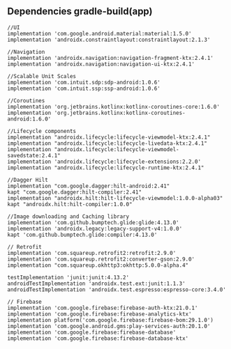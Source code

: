 ## Dependencies gradle-build(app)

    //UI
    implementation 'com.google.android.material:material:1.5.0'
    implementation 'androidx.constraintlayout:constraintlayout:2.1.3'

    //Navigation
    implementation 'androidx.navigation:navigation-fragment-ktx:2.4.1'
    implementation 'androidx.navigation:navigation-ui-ktx:2.4.1'

    //Scalable Unit Scales
    implementation 'com.intuit.sdp:sdp-android:1.0.6'
    implementation 'com.intuit.ssp:ssp-android:1.0.6'

    //Coroutines
    implementation 'org.jetbrains.kotlinx:kotlinx-coroutines-core:1.6.0'
    implementation 'org.jetbrains.kotlinx:kotlinx-coroutines-android:1.6.0'

    //Lifecycle components
    implementation "androidx.lifecycle:lifecycle-viewmodel-ktx:2.4.1"
    implementation "androidx.lifecycle:lifecycle-livedata-ktx:2.4.1"
    implementation "androidx.lifecycle:lifecycle-viewmodel-savedstate:2.4.1"
    implementation 'androidx.lifecycle:lifecycle-extensions:2.2.0'
    implementation "androidx.lifecycle:lifecycle-runtime-ktx:2.4.1"

    //Dagger Hilt
    implementation "com.google.dagger:hilt-android:2.41"
    kapt "com.google.dagger:hilt-compiler:2.41"
    implementation "androidx.hilt:hilt-lifecycle-viewmodel:1.0.0-alpha03"
    kapt "androidx.hilt:hilt-compiler:1.0.0"

    //Image downloading and Caching library
    implementation 'com.github.bumptech.glide:glide:4.13.0'
    implementation 'androidx.legacy:legacy-support-v4:1.0.0'
    kapt 'com.github.bumptech.glide:compiler:4.13.0'

    // Retrofit
    implementation 'com.squareup.retrofit2:retrofit:2.9.0'
    implementation 'com.squareup.retrofit2:converter-gson:2.9.0'
    implementation "com.squareup.okhttp3:okhttp:5.0.0-alpha.4"

    testImplementation 'junit:junit:4.13.2'
    androidTestImplementation 'androidx.test.ext:junit:1.1.3'
    androidTestImplementation 'androidx.test.espresso:espresso-core:3.4.0'

    // Firebase
    implementation 'com.google.firebase:firebase-auth-ktx:21.0.1'
    implementation 'com.google.firebase:firebase-analytics-ktx'
    implementation platform('com.google.firebase:firebase-bom:29.1.0')
    implementation 'com.google.android.gms:play-services-auth:20.1.0'
    implementation 'com.google.firebase:firebase-database'
    implementation 'com.google.firebase:firebase-database-ktx'